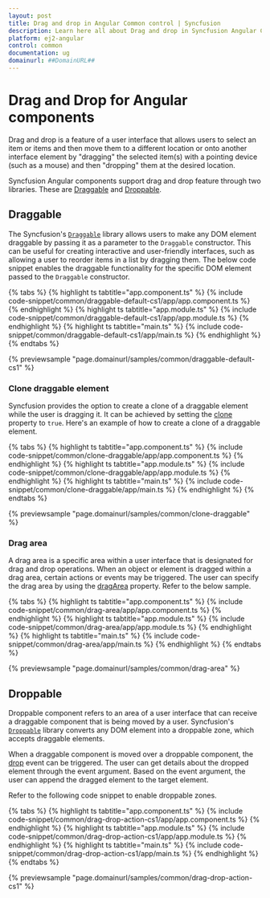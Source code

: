 ```yaml
---
layout: post
title: Drag and drop in Angular Common control | Syncfusion
description: Learn here all about Drag and drop in Syncfusion Angular Common control of Syncfusion Essential JS 2 and more.
platform: ej2-angular
control: common
documentation: ug
domainurl: ##DomainURL##
---
```


# Drag and Drop for Angular components

Drag and drop is a feature of a user interface that allows users to select an item or items and then move them to a different location or onto another interface element by "dragging" the selected item(s) with a pointing device (such as a mouse) and then "dropping" them at the desired location.

Syncfusion Angular components support drag and drop feature through two libraries. These are [Draggable](https://ej2.syncfusion.com/documentation/api/base/draggable/) and [Droppable](https://ej2.syncfusion.com/documentation/api/base/droppable/).

## Draggable

The Syncfusion's [`Draggable`](https://ej2.syncfusion.com/documentation/api/base/draggable/) library allows users to make any DOM element draggable by passing it as a parameter to the `Draggable` constructor. This can be useful for creating interactive and user-friendly interfaces, such as allowing a user to reorder items in a list by dragging them. The below code snippet enables the draggable functionality for the specific DOM element passed to the `Draggable` constructor.

{% tabs %}
{% highlight ts tabtitle="app.component.ts" %}
{% include code-snippet/common/draggable-default-cs1/app/app.component.ts %}
{% endhighlight %}
{% highlight ts tabtitle="app.module.ts" %}
{% include code-snippet/common/draggable-default-cs1/app/app.module.ts %}
{% endhighlight %}
{% highlight ts tabtitle="main.ts" %}
{% include code-snippet/common/draggable-default-cs1/app/main.ts %}
{% endhighlight %}
{% endtabs %}
  
{% previewsample "page.domainurl/samples/common/draggable-default-cs1" %}

### Clone draggable element

Syncfusion provides the option to create a clone of a draggable element while the user is dragging it. It can be achieved by setting the [clone](https://ej2.syncfusion.com/documentation/api/base/draggable/#clone) property to `true`. Here's an example of how to create a clone of a draggable element.

{% tabs %}
{% highlight ts tabtitle="app.component.ts" %}
{% include code-snippet/common/clone-draggable/app/app.component.ts %}
{% endhighlight %}
{% highlight ts tabtitle="app.module.ts" %}
{% include code-snippet/common/clone-draggable/app/app.module.ts %}
{% endhighlight %}
{% highlight ts tabtitle="main.ts" %}
{% include code-snippet/common/clone-draggable/app/main.ts %}
{% endhighlight %}
{% endtabs %}
  
{% previewsample "page.domainurl/samples/common/clone-draggable" %}

### Drag area

A drag area is a specific area within a user interface that is designated for drag and drop operations. When an object or element is dragged within a drag area, certain actions or events may be triggered. The user can specify the drag area by using the [dragArea](https://ej2.syncfusion.com/documentation/api/base/draggable/#dragarea) property. Refer to the below sample.

{% tabs %}
{% highlight ts tabtitle="app.component.ts" %}
{% include code-snippet/common/drag-area/app/app.component.ts %}
{% endhighlight %}
{% highlight ts tabtitle="app.module.ts" %}
{% include code-snippet/common/drag-area/app/app.module.ts %}
{% endhighlight %}
{% highlight ts tabtitle="main.ts" %}
{% include code-snippet/common/drag-area/app/main.ts %}
{% endhighlight %}
{% endtabs %}
  
{% previewsample "page.domainurl/samples/common/drag-area" %}

## Droppable

Droppable component refers to an area of a user interface that can receive a draggable component that is being moved by a user. Syncfusion's [`Droppable`](https://ej2.syncfusion.com/documentation/api/base/droppable/) library converts any DOM element into a droppable zone, which accepts draggable elements.

When a draggable component is moved over a droppable component, the [drop](https://ej2.syncfusion.com/documentation/api/base/droppable/#events) event can be triggered. The user can get details about the dropped element through the event argument. Based on the event argument, the user can append the dragged element to the target element.

Refer to the following code snippet to enable droppable zones.

{% tabs %}
{% highlight ts tabtitle="app.component.ts" %}
{% include code-snippet/common/drag-drop-action-cs1/app/app.component.ts %}
{% endhighlight %}
{% highlight ts tabtitle="app.module.ts" %}
{% include code-snippet/common/drag-drop-action-cs1/app/app.module.ts %}
{% endhighlight %}
{% highlight ts tabtitle="main.ts" %}
{% include code-snippet/common/drag-drop-action-cs1/app/main.ts %}
{% endhighlight %}
{% endtabs %}
  
{% previewsample "page.domainurl/samples/common/drag-drop-action-cs1" %}